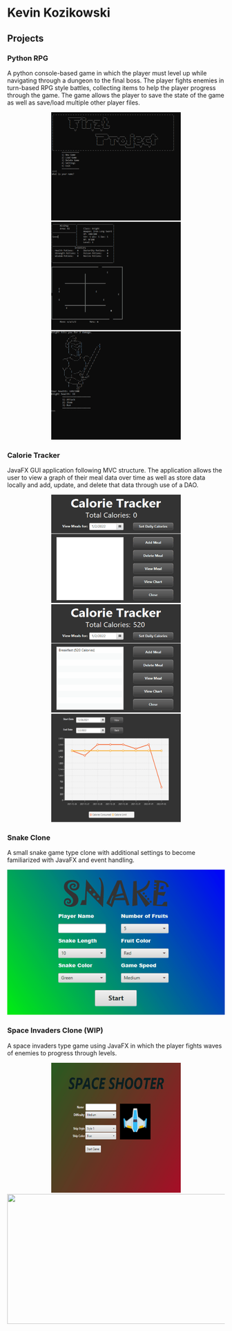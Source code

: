 # Kevin Kozikowski

## Projects

### Python RPG
A python console-based game in which the player must level up while navigating through a dungeon to the final boss. The player fights enemies in turn-based RPG style battles, collecting items to help the player progress through the game. The game allows the player to save the state of the game as well as save/load multiple other player files. 
<div align="center">
<img src="python_rpg_start.gif" width=300 height=250> <img src="python_rpg_battle.gif" width=300 height=250>  <img src="python_rpg_levelup.gif" width=300 height=250>
</div>

### Calorie Tracker
JavaFX GUI application following MVC structure. The application allows the user to view a graph of their meal data over time as well as store data locally and add, update, and delete that data through use of a DAO.
<div align="center">
<img src="calorie_tracker_add_meal.gif" width=300 height=250>  <img src="calorie_tracker_update_meal.gif" width=300 height=250>  <img src="calorie_tracker_chart.gif" width=300 height=250>
</div>

### Snake Clone
A small snake game type clone with additional settings to become familiarized with JavaFX and event handling.
<div align="center">
<img src="snake_demo.gif">
</div>

### Space Invaders Clone (WIP)
A space invaders type game using JavaFX in which the player fights waves of enemies to progress through levels. 

<div align="center">
<img src="space_shooter_intro.gif" width=300 height=300>  <img src="space_shooter_game_play.gif" width=535 height=300>
</div>

